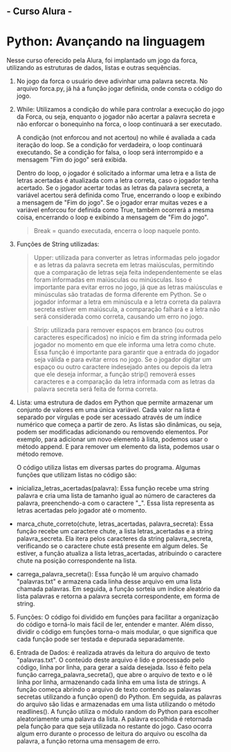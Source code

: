 ## - Curso Alura -
# Python: Avançando na linguagem

Nesse curso oferecido pela Alura, foi implantado um jogo da forca, utilizando as estruturas de dados, listas e outras sequências. 

1. No jogo da forca o usuário deve adivinhar uma palavra secreta. No arquivo forca.py, já há a função jogar definida, onde consta o código do  jogo. 
2. While: Utilizamos a condição do while para controlar a execução do jogo da Forca, ou seja, enquanto o jogador não acertar a palavra secreta e não enforcar o bonequinho na forca, o loop continuará a ser executado.

    A condição (not enforcou and not acertou) no while é avaliada a cada iteração do loop. Se a condição for verdadeira, o loop continuará executando. Se a condição for falsa, o loop será interrompido e a mensagem "Fim do jogo" será exibida.

    Dentro do loop, o jogador é solicitado a informar uma letra e a lista de letras acertadas é atualizada com a letra correta, caso o jogador tenha acertado. Se o jogador acertar todas as letras da palavra secreta, a variável acertou será definida como True, encerrando o loop e exibindo a mensagem de "Fim do jogo". Se o jogador errar muitas vezes e a variável enforcou for definida como True, também ocorrerá a mesma coisa, encerrando o loop e exibindo a mensagem de "Fim do jogo".

    > Break = quando executada, encerra o loop naquele ponto. 

3. Funções de String utilizadas:
   >  Upper: utilizada para converter as letras informadas pelo jogador e as letras da palavra secreta em letras maiúsculas, permitindo que a comparação de letras seja feita independentemente se elas foram informadas em maiúsculas ou minúsculas. Isso é importante para evitar erros no jogo, já que as letras maiúsculas e minúsculas são tratadas de forma diferente em Python. Se o jogador informar a letra em minúscula e a letra correta da palavra secreta estiver em maiúscula, a comparação falhará e a letra não será considerada como correta, causando um erro no jogo.

   > Strip: utilizada para remover espaços em branco (ou outros caracteres especificados) no início e fim da string informada pelo jogador no momento em que ele informa uma letra como chute. Essa função é importante para garantir que a entrada do jogador seja válida e para evitar erros no jogo. Se o jogador digitar um espaço ou outro caractere indesejado antes ou depois da letra que ele deseja informar, a função strip() removerá esses caracteres e a comparação da letra informada com as letras da palavra secreta será feita de forma correta.

4. Lista:  uma estrutura de dados em Python que permite armazenar um conjunto de valores em uma única variável. Cada valor na lista é separado por vírgulas e pode ser acessado através de um índice numérico que começa a partir de zero. As listas são dinâmicas, ou seja, podem ser modificadas adicionando ou removendo elementos. Por exemplo, para adicionar um novo elemento à lista, podemos usar o método append. E para remover um elemento da lista, podemos usar o método remove.

    O código utiliza listas em diversas partes do programa. Algumas funções que utilizam listas no código são:

* inicializa_letras_acertadas(palavra): Essa função recebe uma string palavra e cria uma lista de tamanho igual ao número de caracteres da palavra, preenchendo-a com o caractere "_". Essa lista representa as letras acertadas pelo jogador até o momento.

* marca_chute_correto(chute, letras_acertadas, palavra_secreta): Essa função recebe um caractere chute, a lista letras_acertadas e a string palavra_secreta. Ela itera pelos caracteres da string palavra_secreta, verificando se o caractere chute está presente em algum deles. Se estiver, a função atualiza a lista letras_acertadas, atribuindo o caractere chute na posição correspondente na lista.

* carrega_palavra_secreta(): Essa função lê um arquivo chamado "palavras.txt" e armazena cada linha desse arquivo em uma lista chamada palavras. Em seguida, a função sorteia um índice aleatório da lista palavras e retorna a palavra secreta correspondente, em forma de string.

5. Funções: O código foi dividido em funções para facilitar a organização do código e torná-lo mais fácil de ler, entender e manter. Além disso, dividir o código em funções torna-o mais modular, o que significa que cada função pode ser testada e depurada separadamente. 
   
6. Entrada de Dados: é realizada através da leitura do arquivo de texto "palavras.txt". O conteúdo deste arquivo é lido e processado pelo código, linha por linha, para gerar a saída desejada. Isso é feito pela função carrega_palavra_secreta(), que abre o arquivo de texto e o lê linha por linha, armazenando cada linha em uma lista de strings. A função começa abrindo o arquivo de texto contendo as palavras secretas utilizando a função open() do Python. Em seguida, as palavras do arquivo são lidas e armazenadas em uma lista utilizando o método readlines(). A função utiliza o módulo random do Python para escolher aleatoriamente uma palavra da lista. A palavra escolhida é retornada pela função para que seja utilizada no restante do jogo. Caso ocorra algum erro durante o processo de leitura do arquivo ou escolha da palavra, a função retorna uma mensagem de erro.

